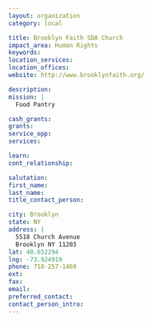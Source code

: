 ```yaml
---
layout: organization
category: local

title: Brooklyn Faith SDA Church
impact_area: Human Rights
keywords: 
location_services: 
location_offices: 
website: http://www.brooklynfaith.org/‎

description: 
mission: |
  Food Pantry

cash_grants: 
grants: 
service_opp: 
services: 

learn: 
cont_relationship: 

salutation: 
first_name: 
last_name: 
title_contact_person: 

city: Brooklyn
state: NY
address: |
  5518 Church Avenue    
  Brooklyn NY 11203
lat: 40.652294
lng: -73.924919
phone: 718-257-1469
ext: 
fax: 
email: 
preferred_contact: 
contact_person_intro: 
---
```

